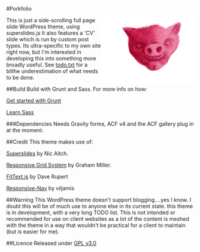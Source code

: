 #Porkfolio

<img align="right" height="180"  src="https://github.com/danieldevine/porkfolio/blob/master/porkus.png?raw=true">


This is just a side-scrolling full page slide WordPress theme, using superslides.js
It also features a 'CV' slide which is run by custom post types. Its ultra-specific to my own site right now, but I'm interested in developing this into something more broadly useful.
See [todo.txt](https://github.com/danieldevine/porkfolio/blob/master/todo.txt) for a blithe underestimation of what needs to be done.

##Build
Build with Grunt and Sass.
For more info on how:

[Get started with Grunt](http://gruntjs.com/getting-started)

[Learn Sass](http://sass-lang.com/guide)

###Dependencies
Needs Gravity forms, ACF v4 and the ACF gallery plug in at the moment.

##Credit
This theme makes use of:

[Superslides](https://github.com/nicinabox/superslides) by Nic Aitch.

[Responsive Grid System](https://github.com/grahammiller/ResponsiveGridSystem) by Graham Miller.

[FitText.js](http://daverupert.com) by Dave Rupert

[Responsive-Nav](https://github.com/viljamis/responsive-nav.js) by viljamis




##Warning
This WordPress theme doesn't support blogging....yes I know.
I doubt this will be of much use to anyone else in its current state.
this theme is in development, with a very long TODO list.
This is not intended or recommended for use on client websites as a lot of the content is meshed with the theme in a way that wouldn't be practical for a client to maintain (but is easier for me).

##Licence
Released under [GPL v3.0](https://github.com/danieldevine/porkfolio/blob/master/LICENSE.md)
